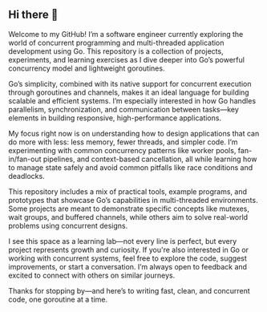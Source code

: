 ## Hi there 👋

Welcome to my GitHub! I’m a software engineer currently exploring the world of concurrent programming and multi-threaded application development using Go. This repository is a collection of projects, experiments, and learning exercises as I dive deeper into Go’s powerful concurrency model and lightweight goroutines.

Go’s simplicity, combined with its native support for concurrent execution through goroutines and channels, makes it an ideal language for building scalable and efficient systems. I’m especially interested in how Go handles parallelism, synchronization, and communication between tasks—key elements in building responsive, high-performance applications.

My focus right now is on understanding how to design applications that can do more with less: less memory, fewer threads, and simpler code. I’m experimenting with common concurrency patterns like worker pools, fan-in/fan-out pipelines, and context-based cancellation, all while learning how to manage state safely and avoid common pitfalls like race conditions and deadlocks.

This repository includes a mix of practical tools, example programs, and prototypes that showcase Go’s capabilities in multi-threaded environments. Some projects are meant to demonstrate specific concepts like mutexes, wait groups, and buffered channels, while others aim to solve real-world problems using concurrent designs.

I see this space as a learning lab—not every line is perfect, but every project represents growth and curiosity. If you're also interested in Go or working with concurrent systems, feel free to explore the code, suggest improvements, or start a conversation. I’m always open to feedback and excited to connect with others on similar journeys.

Thanks for stopping by—and here’s to writing fast, clean, and concurrent code, one goroutine at a time.
